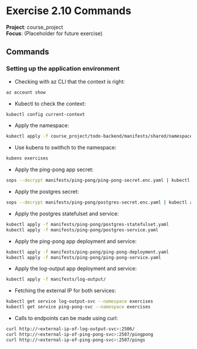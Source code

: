 # Exercise 2.10 Commands

**Project**: course_project  
**Focus**: (Placeholder for future exercise)

## Commands

### Setting up the application environment

- Checking with az CLI that the context is right:
```bash
az account show
```

- Kubectl to check the context:
```bash
kubectl config current-context
```

- Apply the namespace:
```bash
kubectl apply -f course_project/todo-backend/manifests/shared/namespace.yaml
```

- Use kubens to swithch to the namespace:
```bash
kubens exercises
```

- Apply the ping-pong app secret:
```bash
sops --decrypt manifests/ping-pong/ping-pong-secret.enc.yaml | kubectl apply -f -
```

- Apply the postgres secret:
```bash
sops --decrypt manifests/ping-pong/postgres-secret.enc.yaml | kubectl apply -f -
```

- Apply the postgres statefulset and service:
```bash
kubectl apply -f manifests/ping-pong/postgres-statefulset.yaml
kubectl apply -f manifests/ping-pong/postgres-service.yaml
```
- Apply the ping-pong app deployment and service:
```bash
kubectl apply -f manifests/ping-pong/ping-pong-deployment.yaml
kubectl apply -f manifests/ping-pong/ping-pong-service.yaml
```

- Apply the log-output app deployment and service:
```bash
kubectl apply -f manifests/log-output/
```

- Fetching the external IP for both services:
```bash
kubectl get service log-output-svc --namespace exercises
kubectl get service ping-pong-svc --namespace exercises
```

- Calls to endpoints can be made using curl:
```bash
curl http://<external-ip-of-log-output-svc>:2506/
curl http://<external-ip-of-ping-pong-svc>:2507/pingpong
curl http://<external-ip-of-ping-pong-svc>:2507/pings
```